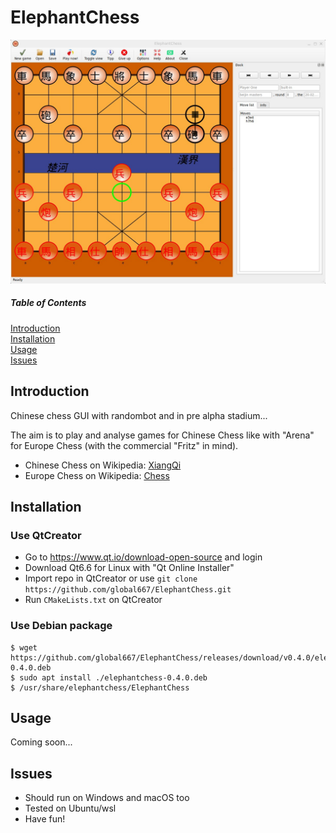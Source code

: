 
# ElephantChess


![A Screenshot](html/Screenshot.jpg)
##### Table of Contents 
[Introduction](#Introduction)     
[Installation](#installation)   
[Usage](#usage)     
[Issues](#issues)  
<a name="headers"/>
## Introduction

Chinese chess GUI with randombot and in pre alpha stadium...

The aim is to play and analyse games for Chinese Chess like with "Arena" 
for Europe Chess (with the commercial "Fritz" in mind).

- Chinese Chess on Wikipedia: <a href="https://en.wikipedia.org/wiki/Xiangqi">XiangQi</a>
- Europe Chess on Wikipedia: <a href="https://en.wikipedia.org/wiki/Chess">Chess</a>

## Installation
### Use QtCreator
- Go to https://www.qt.io/download-open-source and login
- Download Qt6.6 for Linux with "Qt Online Installer"
- Import repo in QtCreator or use
`git clone https://github.com/global667/ElephantChess.git`
- Run `CMakeLists.txt` on QtCreator
### Use Debian package
```
$ wget https://github.com/global667/ElephantChess/releases/download/v0.4.0/elephantchess-0.4.0.deb
$ sudo apt install ./elephantchess-0.4.0.deb
$ /usr/share/elephantchess/ElephantChess
```
## Usage
Coming soon...

## Issues
- Should run on Windows and macOS too
- Tested on Ubuntu/wsl
- Have fun!

